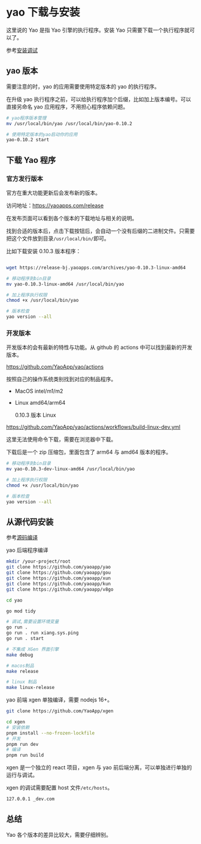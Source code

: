# yao 下载与安装

这里说的 Yao 是指 Yao 引擎的执行程序。安装 Yao 只需要下载一个执行程序就可以了。

参考[安装调试](https://yaoapps.com/doc/%E4%BB%8B%E7%BB%8D/%E5%AE%89%E8%A3%85%E8%B0%83%E8%AF%95)

## yao 版本

需要注意的时，yao 的应用需要使用特定版本的 yao 的执行程序。

在升级 yao 执行程序之前，可以给执行程序加个后缀，比如加上版本编号。可以直接另命名 yao 应用程序，不用担心程序依赖问题。

```sh
# yao程序版本管理
mv /usr/local/bin/yao /usr/local/bin/yao-0.10.2

# 使用特定版本的yao启动你的应用
yao-0.10.2 start
```

## 下载 Yao 程序

### 官方发行版本

官方在重大功能更新后会发布新的版本。

访问地址：https://yaoapps.com/release

在发布页面可以看到各个版本的下载地址与相关的说明。

找到合适的版本后，点击下载按钮后，会自动一个没有后缀的二进制文件。只需要把这个文件放到目录`/usr/local/bin/`即可。

比如下载安装 0.10.3 版本程序：

```sh

wget https://release-bj.yaoapps.com/archives/yao-0.10.3-linux-amd64

# 移动程序到bin目录
mv yao-0.10.3-linux-amd64 /usr/local/bin/yao

# 加上程序执行权限
chmod +x /usr/local/bin/yao

# 版本检查
yao version --all
```

### 开发版本

开发版本的会有最新的特性与功能。从 github 的 actions 中可以找到最新的开发版本。

https://github.com/YaoApp/yao/actions

按照自己的操作系统类别找到对应的制品程序。

- MacOS intel/m1/m2
- Linux amd64/arm64

  0.10.3 版本 Linux

https://github.com/YaoApp/yao/actions/workflows/build-linux-dev.yml

这里无法使用命令下载，需要在浏览器中下载。

下载后是一个 zip 压缩包，里面包含了 arm64 与 amd64 版本的程序。

```sh
# 移动程序到bin目录
mv yao-0.10.3-dev-linux-amd64 /usr/local/bin/yao

# 加上程序执行权限
chmod +x /usr/local/bin/yao

# 版本检查
yao version --all
```

## 从源代码安装

参考[源码编译](https://yaoapps.com/doc/%E4%B8%93%E5%AE%B6/%E6%BA%90%E7%A0%81%E7%BC%96%E8%AF%91)

yao 后端程序编译

```sh
mkdir /your-project/root
git clone https://github.com/yaoapp/yao
git clone https://github.com/yaoapp/gou
git clone https://github.com/yaoapp/xun
git clone https://github.com/yaoapp/kun
git clone https://github.com/yaoapp/v8go

cd yao

go mod tidy

# 调试,需要设置环境变量
go run .
go run . run xiang.sys.ping
go run . start

# 不集成 XGen 界面引擎
make debug

# macos制品
make release

# linux 制品
make linux-release
```

yao 前端 xgen 单独编译，需要 nodejs 16+。

```sh
git clone https://github.com/YaoApp/xgen

cd xgen
# 安装依赖
pnpm install --no-frozen-lockfile
# 开发
pnpm run dev
# 编译
pnpm run build
```

xgen 是一个独立的 react 项目，xgen 与 yao 前后端分离，可以单独进行单独的运行与调试。

xgen 的调试需要配置 host 文件`/etc/hosts`。

```sh
127.0.0.1 _dev.com
```

## 总结

Yao 各个版本的差异比较大，需要仔细辨别。
